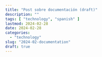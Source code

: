 ```yaml
---
title: "Post sobre documentación (draft)"
description: ""
tags: [ "technology", "spanish" ]
lastmod: 2024-02-28
date: 2024-02-28
categories:
  - "technology"
slug: "2024-02-documentation"
draft: true
---
```


